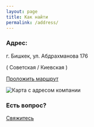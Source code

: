 ```yaml
---
layout: page
title: Как найти
permalink: /address/
---
```


### Адрес:

г. Бишкек, ул. Абдрахманова 176

( Советская / Киевская )

[Проложить маршрут](https://www.google.com/maps/dir/''/Remont+Tonometrov,+176+Yusup+Abdrahmanov+St,+Bishkek+720040,+Kyrgyzstan/@42.8737077,74.5407911,12z/data=!4m8!4m7!1m0!1m5!1m1!1s0x389eb7c69d4c7fa1:0x77df017e4a54e19!2m2!1d74.610831!2d42.873729?hl=ru)


![Карта с адресом компании](https://raw.githubusercontent.com/tonometer/tonometer.github.io/master/images/staticmap.jpeg
 "Адрес")

### Есть вопрос?

[Свяжитесь](https://tonometer.github.io/contacts/)
